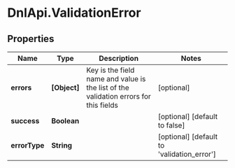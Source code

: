 # DnlApi.ValidationError

## Properties
Name | Type | Description | Notes
------------ | ------------- | ------------- | -------------
**errors** | **[Object]** | Key is the field name and value is the list of the validation errors for this fields | [optional] 
**success** | **Boolean** |  | [optional] [default to false]
**errorType** | **String** |  | [optional] [default to &#39;validation_error&#39;]


